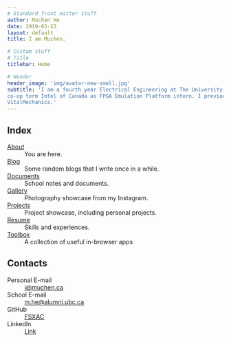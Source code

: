 ```yaml
---
# Standard front matter stuff
author: Muchen He
date: 2019-03-23
layout: default
title: I am Muchen.

# Custom stuff
# Title
titlebar: Home

# Header
header_image: 'img/avatar-new-small.jpg'
subtitle: 'I am a fourth year Electrical Engineering at The University of British Columbia. Currently on an 8-month
co-op term Intel of Canada as FPGA Emulation Platform intern. I previously worked at Electronic Arts - BioWare and
VitalMechanics.'
---
```



<h2>Index</h2>
<dl class="row dl-horizontal">
    <dt class="col-md-2"><a href="/">About</a></dt>
    <dd class="col-md-10">You are here.</dd>
    <dt class="col-md-2"><a href="/blog">Blog</a></dt>
    <dd class="col-md-10">Some random blogs that I write once in a while.</dd>
    <dt class="col-md-2"><a href="/documents">Documents</a></dt>
    <dd class="col-md-10">School notes and documents.</dd>
    <dt class="col-md-2"><a href="/gallery">Gallery</a></dt>
    <dd class="col-md-10">Photography showcase from my Instagram.</dd>
    <dt class="col-md-2"><a href="/projects">Projects</a></dt>
    <dd class="col-md-10">Project showcase, including personal projects.</dd>
    <dt class="col-md-2"><a href="/resume">Resume</a></dt>
    <dd class="col-md-10">Skills and experiences.</dd>
    <dt class="col-md-2"><a href="/tools">Toolbox</a></dt>
    <dd class="col-md-10">A collection of useful in-browser apps</dd>
</dl>

<h2>Contacts</h2>
<dl class="row dl-horizontal">
    <dt class="col-md-2">Personal E-mail</dt>
    <dd class="col-md-10"><a href="mailto:i@muchen.ca">i@muchen.ca</a></dd>
    <dt class="col-md-2">School E-mail</dt>
    <dd class="col-md-10"><a href="mailto:m.he@alumni.ubc.ca">m.he@alumni.ubc.ca</a></dd>
    <dt class="col-md-2">GitHub</dt>
    <dd class="col-md-10"><a href="https://www.github.com/FSXAC">FSXAC</a></dd>
    <dt class="col-md-2">LinkedIn</dt>
    <dd class="col-md-10"><a href="https://www.linkedin.com/in/muchen-he-6a3716b3/">Link</a></dd>
</dl>